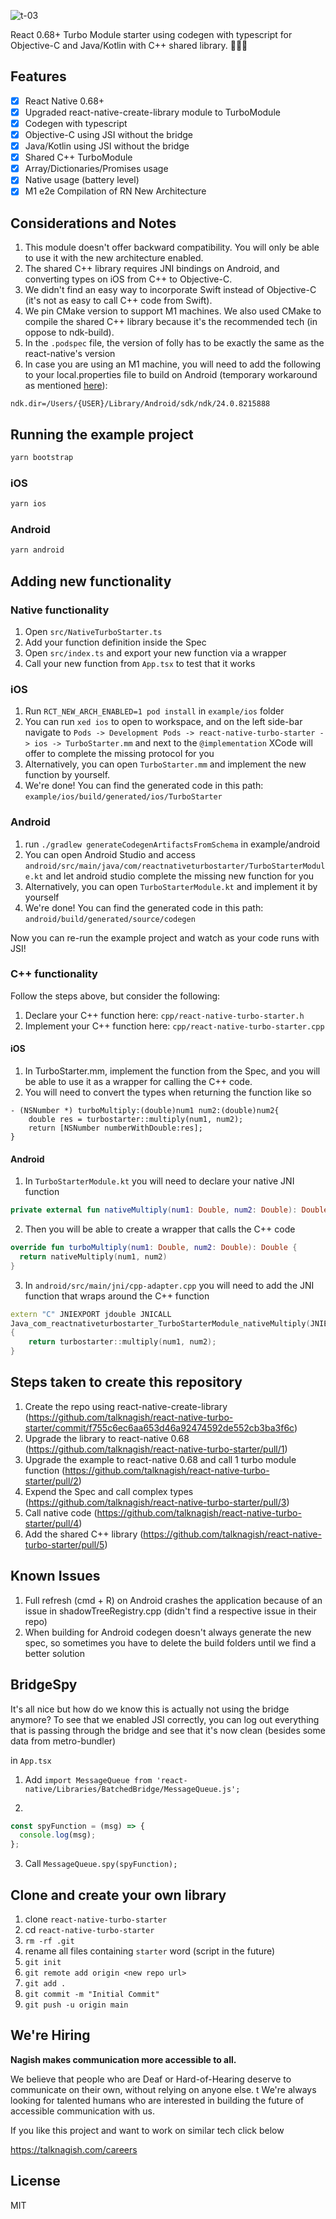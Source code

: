 ![t-03](https://user-images.githubusercontent.com/176762/163689112-07bcd4da-6c1a-4a6e-93a5-dfafdeb30ea3.png)

React 0.68+ Turbo Module starter using codegen with typescript for Objective-C and Java/Kotlin with C++ shared library. 🚀🚀🚀

## Features

- [x] React Native 0.68+
- [x] Upgraded react-native-create-library module to TurboModule
- [x] Codegen with typescript
- [x] Objective-C using JSI without the bridge
- [x] Java/Kotlin using JSI without the bridge
- [x] Shared C++ TurboModule
- [x] Array/Dictionaries/Promises usage
- [x] Native usage (battery level)
- [x] M1 e2e Compilation of RN New Architecture

## Considerations and Notes

1. This module doesn't offer backward compatibility. You will only be able to use it with the new architecture enabled.
2. The shared C++ library requires JNI bindings on Android, and converting types on iOS from C++ to Objective-C.
3. We didn't find an easy way to incorporate Swift instead of Objective-C (it's not as easy to call C++ code from Swift).
4. We pin CMake version to support M1 machines. We also used CMake to compile the shared C++ library because it's the recommended tech (in oppose to ndk-build).
5. In the `.podspec` file, the version of folly has to be exactly the same as the react-native's version
6. In case you are using an M1 machine, you will need to add the following to your local.properties file to build on Android (temporary workaround as mentioned [here](https://github.com/reactwg/react-native-releases/discussions/13#discussioncomment-2370415)):

```
ndk.dir=/Users/{USER}/Library/Android/sdk/ndk/24.0.8215888
```

## Running the example project

```sh
yarn bootstrap
```

### iOS

```sh
yarn ios
```

### Android

```sh
yarn android
```

## Adding new functionality

### Native functionality

1. Open `src/NativeTurboStarter.ts`
2. Add your function definition inside the Spec
3. Open `src/index.ts` and export your new function via a wrapper
4. Call your new function from `App.tsx` to test that it works

### iOS

1. Run `RCT_NEW_ARCH_ENABLED=1 pod install` in `example/ios` folder
2. You can run `xed ios` to open to workspace, and on the left side-bar navigate to `Pods -> Development Pods -> react-native-turbo-starter -> ios -> TurboStarter.mm` and next to the `@implementation` XCode will offer to complete the missing protocol for you
3. Alternatively, you can open `TurboStarter.mm` and implement the new function by yourself.
4. We're done! You can find the generated code in this path: `example/ios/build/generated/ios/TurboStarter`

### Android

1. run `./gradlew generateCodegenArtifactsFromSchema` in example/android
2. You can open Android Studio and access `android/src/main/java/com/reactnativeturbostarter/TurboStarterModule.kt` and let android studio complete the missing new function for you
3. Alternatively, you can open `TurboStarterModule.kt` and implement it by yourself
4. We're done! You can find the generated code in this path: `android/build/generated/source/codegen`

Now you can re-run the example project and watch as your code runs with JSI!

### C++ functionality

Follow the steps above, but consider the following:

1. Declare your C++ function here: `cpp/react-native-turbo-starter.h`
2. Implement your C++ function here: `cpp/react-native-turbo-starter.cpp`

#### iOS

1. In TurboStarter.mm, implement the function from the Spec, and you will be able to use it as a wrapper for calling the C++ code.
2. You will need to convert the types when returning the function like so

```objc
- (NSNumber *) turboMultiply:(double)num1 num2:(double)num2{
    double res = turbostarter::multiply(num1, num2);
    return [NSNumber numberWithDouble:res];
}
```

#### Android

1. In `TurboStarterModule.kt` you will need to declare your native JNI function

```kotlin
private external fun nativeMultiply(num1: Double, num2: Double): Double
```

2. Then you will be able to create a wrapper that calls the C++ code

```kotlin
override fun turboMultiply(num1: Double, num2: Double): Double {
  return nativeMultiply(num1, num2)
}
```

3. In `android/src/main/jni/cpp-adapter.cpp` you will need to add the JNI function that wraps around the C++ function

```cpp
extern "C" JNIEXPORT jdouble JNICALL
Java_com_reactnativeturbostarter_TurboStarterModule_nativeMultiply(JNIEnv *env, jclass type, jdouble num1, jdouble num2)
{
    return turbostarter::multiply(num1, num2);
}
```

## Steps taken to create this repository

1. Create the repo using react-native-create-library (<https://github.com/talknagish/react-native-turbo-starter/commit/f755c6ec6aa653d46a92474592de552cb3ba3f6c>)
2. Upgrade the library to react-native 0.68 (<https://github.com/talknagish/react-native-turbo-starter/pull/1>)
3. Upgrade the example to react-native 0.68 and call 1 turbo module function (<https://github.com/talknagish/react-native-turbo-starter/pull/2>)
4. Expend the Spec and call complex types (<https://github.com/talknagish/react-native-turbo-starter/pull/3>)
5. Call native code (<https://github.com/talknagish/react-native-turbo-starter/pull/4>)
6. Add the shared C++ library (<https://github.com/talknagish/react-native-turbo-starter/pull/5>)

## Known Issues

1. Full refresh (cmd + R) on Android crashes the application because of an issue in shadowTreeRegistry.cpp (didn't find a respective issue in their repo)
2. When building for Android codegen doesn't always generate the new spec, so sometimes you have to delete the build folders until we find a better solution

## BridgeSpy

It's all nice but how do we know this is actually not using the bridge anymore?
To see that we enabled JSI correctly, you can log out everything that is passing through the bridge
and see that it's now clean (besides some data from metro-bundler)

in `App.tsx`

1. Add `import MessageQueue from 'react-native/Libraries/BatchedBridge/MessageQueue.js';`

2.

```js
const spyFunction = (msg) => {
  console.log(msg);
};
```

3. Call `MessageQueue.spy(spyFunction);`

## Clone and create your own library

1. clone `react-native-turbo-starter`
2. cd `react-native-turbo-starter`
3. `rm -rf .git`
4. rename all files containing `starter` word (script in the future)
5. `git init`
6. `git remote add origin <new repo url>`
7. `git add .`
8. `git commit -m "Initial Commit"`
9. `git push -u origin main`

## We're Hiring

**Nagish makes communication more accessible to all.** 

We believe that people who are Deaf or Hard-of-Hearing deserve to communicate on their own, without relying on anyone else.
t
We're always looking for talented humans who are interested in building the future of accessible communication with us.

If you like this project and want to work on similar tech click below

https://talknagish.com/careers

## License

MIT
